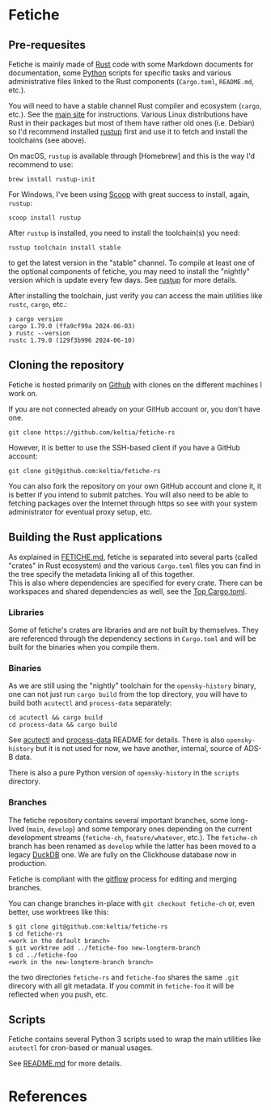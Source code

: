 # Fetiche

## Pre-requesites

Fetiche is mainly made of [Rust] code with some Markdown documents for documentation, some [Python] scripts for
specific tasks and various administrative files linked to the Rust components (`Cargo.toml`, `README.md`, etc.).

You will need to have a stable channel Rust compiler and ecosystem (`cargo`, etc.). See the
[main site](https://www.rust-lang.org/tools/install) for instructions. Various Linux distributions have Rust in their
packages but most of them have rather old ones (i.e. Debian) so I'd recommend installed [rustup] first and use it to
fetch and install the toolchains (see above).

On macOS, `rustup` is available through [Homebrew] and this is the way I'd recommend to use:

```text
brew install rustup-init
```

For Windows, I've been using [Scoop] with great success to install, again, `rustup`:

```text
scoop install rustup
```

After `rustup` is installed, you need to install the toolchain(s) you need:

```text
rustup toolchain install stable
```

to get the latest version in the "stable" channel. To compile at least one of the optional components of fetiche, you
may need to install the "nightly" version which is update every few days. See [rustup] for more details.

After installing the toolchain, just verify you can access the main utilities like `rustc`, `cargo`, etc.:

```text
❯ cargo version
cargo 1.79.0 (ffa9cf99a 2024-06-03)
❯ rustc --version
rustc 1.79.0 (129f3b996 2024-06-10)
```

## Cloning the repository

Fetiche is hosted primarily on [Github] with clones on the different machines I work on.

If you are not connected already on your GitHub account or, you don't have one.

```text
git clone https://github.com/keltia/fetiche-rs
```

However, it is better to use the SSH-based client if you have a GitHub account:

```text
git clone git@github.com:keltia/fetiche-rs
```

You can also fork the repository on your own GitHub account and clone it, it is better if you intend to submit patches.
You will also need to be able to fetching packages over the Internet through https so see with your system administrator
for eventual proxy setup, etc.

## Building the Rust applications

As explained in [FETICHE.md](FETICHE.md), fetiche is separated into several parts (called "crates" in Rust ecosystem)
and the various `Cargo.toml` files you can find in the tree specify the metadata linking all of this together.   
This is also where dependencies are specified for every crate. There can be workspaces and shared dependencies as well,
see the [Top Cargo.toml](../Cargo.toml).

### Libraries

Some of fetiche's crates are libraries and are not built by themselves. They are referenced through the dependency
sections in `Cargo.toml` and will be built for the binaries when you compile them.

### Binaries

As we are still using the "nightly" toolchain for the `opensky-history` binary, one can not just run `cargo build` from
the top directory, you will have to build both `acutectl` and `process-data` separately:

```text
cd acutectl && cargo build
cd process-data && cargo build
```

See [acutectl](../acutectl/README.md) and [process-data](../process-data/README.md) README for details. There is also
`opensky-history` but it is not used for now, we have another, internal, source of ADS-B data.

There is also a pure Python version of `opensky-history` in the `scripts` directory.

### Branches

The fetiche repository contains several important branches, some long-lived (`main`, `develop`) and some temporary ones
depending on the current development streams (`fetiche-ch`, `feature/whatever`, etc.). The `fetiche-ch` branch has been
renamed as `develop`  while the latter has been moved to a legacy [DuckDB] one. We are fully on the Clickhouse
database now in production.

Fetiche is compliant with the [gitflow] process for editing and merging branches.

You can change branches in-place with `git checkout fetiche-ch` or, even better, use worktrees like this:

```text
$ git clone git@github.com:keltia/fetiche-rs
$ cd fetiche-rs
<work in the default branch>
$ git worktree add ../fetiche-foo new-longterm-branch
$ cd ../fetiche-foo
<work in the new-longterm-branch branch>
```

the two directories `fetiche-rs` and `fetiche-foo` shares the same `.git` direcory with all git metadata. If you commit
in `fetiche-foo` it will be reflected when you push, etc.

## Scripts

Fetiche contains several Python 3 scripts used to wrap the main utilities like `acutectl` for cron-based or manual
usages.

See [README.md](../scripts/README.md) for more details.

# References

[Clickhouse]: https://clickhouse.com/

[DuckDB]: https://duckdb.org/

[gitflow]: https://www.gitkraken.com/learn/git/git-flow

[GitHub]: https://github.com/

[Python]: https://python.net/

[Rust]: https://rust-lang.org/

[rustup]: https://rustup.rs/

[Scoop]: https://scoop.sh/
